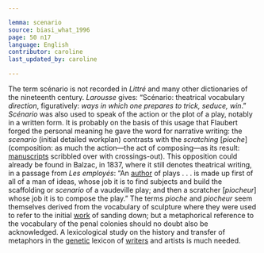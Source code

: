 ```yaml
---

lemma: scenario
source: biasi_what_1996
page: 50 n17
language: English
contributor: caroline
last_updated_by: caroline

---
```


The term scénario is not recorded in _Littré_ and many other dictionaries of the nineteenth century. _Larousse_ gives: “Scénario: theatrical vocabulary _direction_, figuratively: _ways in which one prepares to trick, seduce, win_.” _Scénario_ was also used to speak of the action or the plot of a play, notably in a written form. It is probably on the basis of this usage that Flaubert forged the personal meaning he gave the word for narrative writing: the _scenario_ (initial detailed workplan) contrasts with the _scratching_ [_pioche_] (composition: as much the action—the act of composing—as its result: [manuscripts](manuscript.html) scribbled over with crossings-out). This opposition could already be found in Balzac, in 1837, where it still denotes theatrical writing, in a passage from _Les employés_: “An [author](author.html) of plays . . . is made up first of all of a man of ideas, whose job it is to find subjects and build the scaffolding or _scenario_ of a vaudeville play; and then a scratcher [_piocheur_] whose job it is to compose the play.” The terms _pioche_ and _piocheur_ seem themselves derived from the vocabulary of sculpture where they were used to refer to the initial [work](work.html) of sanding down; but a metaphorical reference to the vocabulary of the penal colonies should no doubt also be acknowledged. A lexicological study on the history and transfer of metaphors in the [genetic](genesis.html) lexicon of [writers](writer.html) and artists is much needed.
